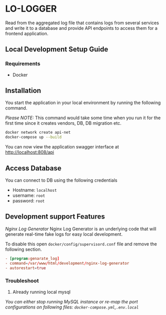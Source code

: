 # LO-LOGGER

Read from the aggregated log file that contains logs from several services and write it to a database and provide API endpoints to access them for a frontend application.


## Local Development Setup Guide

### Requirements

* Docker

## Installation

You start the application in your local environment by running the following command.

*Please NOTE:* This command would take some time when you run it for the first time since it creates vendors, DB, DB migration etc.

```sh
docker network create api-net
docker-compose up --build
```

You can now view the application swagger interface at [http://localhost:808/api](http://localhost:808/api)
## Access Database

You can connect to DB using the following credentials
* Hostname: `localhost`
* username: `root`
* password: `root`

## Development support Features

*Nginx Log Generator*
Nginx Log Generator is an underlying code that will generate real-time fake logs for easy local development.

To disable this open ``docker/config/supervisord.conf`` file and remove the following section.
```conf
- [program:genarate_log]
- command=/var/www/html/development/nginx-log-generator
- autorestart=true
```

### Troubleshoot

1. Already running local mysql

_You can either stop running MySQL instance or re-map the port configurations on following files: ``docker-compose.yml``,``.env.local``_
